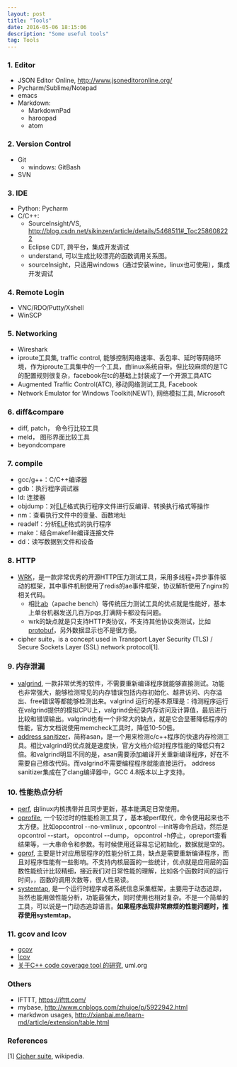 ```yaml
---
layout: post
title: "Tools"
date: 2016-05-06 18:15:06 
description: "Some useful tools"
tag: Tools
---
```


### 1. Editor
- JSON Editor Online, http://www.jsoneditoronline.org/
- Pycharm/Sublime/Notepad
- emacs
- Markdown: 
	- MarkdownPad
	- haroopad
	- atom


### 2. Version Control
- Git
    - windows: GitBash
- SVN

### 3. IDE 
- Python: Pycharm
- C/C++: 
    - SourceInsight/VS, http://blog.csdn.net/sikinzen/article/details/5468511#_Toc258608222
    - Eclipse CDT, 跨平台，集成开发调试
    - understand, 可以生成比较漂亮的函数调用关系图。
    - sourceInsight，只适用windows（通过安装wine，linux也可使用），集成开发调试

### 4. Remote Login
- VNC/RDO/Putty/Xshell
- WinSCP

### 5. Networking
- Wireshark
- iproute工具集, traffic control, 能够控制网络速率、丢包率、延时等网络环境，作为iproute工具集中的一个工具，由linux系统自带。但比较麻烦的是TC的配置规则很复杂，facebook在tc的基础上封装成了一个开源工具ATC
- Augmented Traffic Control(ATC), 移动网络测试工具, Facebook
- Network Emulator for Windows Toolkit(NEWT), 网络模拟工具, Microsoft

### 6. diff&compare
- diff, patch， 命令行比较工具
- meld， 图形界面比较工具
- beyondcompare

### 7. compile
- gcc/g++：C/C++编译器
- gdb：执行程序调试器
- ld: 连接器
- objdump：对[ELF](/2016/05/Executable-and-Linking-Format-File/)格式执行程序文件进行反编译、转换执行格式等操作
- nm：查看执行文件中的变量、函数地址
- readelf：分析[ELF](/2016/05/Executable-and-Linking-Format-File/)格式的执行程序
- make：结合makefile编译连接文件
- dd：读写数据到文件和设备

### 8. HTTP
- [WRK](https://github.com/wg/wrk)，是一款非常优秀的开源HTTP压力测试工具，采用多线程+异步事件驱动的框架，其中事件机制使用了redis的ae事件框架，协议解析使用了nginx的相关代码。
	- 相比[ab](https://httpd.apache.org/docs/2.4/programs/ab.html)（apache bench）等传统压力测试工具的优点就是性能好，基本上单台机器发送几百万pqs,打满网卡都没有问题。 
	- wrk的缺点就是只支持HTTP类协议，不支持其他协议类测试，比如[protobuf](https://developers.google.com/protocol-buffers/)，另外数据显示也不是很方便。
- cipher suite，is a concept used in Transport Layer Security (TLS) / Secure Sockets Layer (SSL) network protocol[1].


### 9. 内存泄漏
- [valgrind](http://valgrind.org/), 一款非常优秀的软件，不需要重新编译程序就能够直接测试。功能也非常强大，能够检测常见的内存错误包括内存初始化、越界访问、内存溢出、free错误等都能够检测出来。valgrind 运行的基本原理是：待测程序运行在valgrind提供的模拟CPU上，valgrind会纪录内存访问及计算值，最后进行比较和错误输出。valgrind也有一个非常大的缺点，就是它会显著降低程序的性能，官方文档说使用memcheck工具时，降低10-50倍。
- [address sanitizer]()，简称asan，是一个用来检测c/c++程序的快速内存检测工具。相比valgrind的优点就是速度快，官方文档介绍对程序性能的降低只有2倍。和valgrind明显不同的是，asan需要添加编译开关重新编译程序，好在不需要自己修改代码。而valgrind不需要编程程序就能直接运行。 address sanitizer集成在了clang编译器中，GCC 4.8版本以上才支持。

### 10. 性能热点分析
- [perf](https://perf.wiki.kernel.org/index.php/Main_Page), 由linux内核携带并且同步更新，基本能满足日常使用。
- [oprofile](http://oprofile.sourceforge.net/news/), 一个较过时的性能检测工具了，基本被perf取代，命令使用起来也不太方便。比如opcontrol --no-vmlinux , opcontrol --init等命令启动，然后是opcontrol --start， opcontrol --dump， opcontrol -h停止，opreport查看结果等，一大串命令和参数。有时候使用还容易忘记初始化，数据就是空的。 
- [gprof](https://sourceware.org/binutils/docs/gprof/), 主要是针对应用层程序的性能分析工具，缺点是需要重新编译程序，而且对程序性能有一些影响。不支持内核层面的一些统计，优点就是应用层的函数性能统计比较精细，接近我们对日常性能的理解，比如各个函数时间的运行时间，，函数的调用次数等，很人性易读。
- [systemtap](https://sourceware.org/systemtap/), 是一个运行时程序或者系统信息采集框架，主要用于动态追踪，当然也能用做性能分析，功能最强大，同时使用也相对复杂。不是一个简单的工具，可以说是一门动态追踪语言。**如果程序出现非常麻烦的性能问题时，推荐使用systemtap**。

### 11. gcov and lcov
- [gcov](https://gcc.gnu.org/onlinedocs/gcc-3.0/gcc_8.html)
- [lcov](http://ltp.sourceforge.net/coverage/lcov.php)
- [关于C++ code coverage tool 的研究](http://www.uml.org.cn/Test/201208311.asp), uml.org

### Others
- IFTTT, https://ifttt.com/
- mybase, http://www.cnblogs.com/zhujoe/p/5922942.html
- markdwon usages, http://xianbai.me/learn-md/article/extension/table.html



### References

[1] [Cipher suite](https://en.wikipedia.org/wiki/Cipher_suite), wikipedia.
